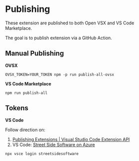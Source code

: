 # Publishing

These extension are published to both Open VSX and VS Code Marketplace.

The goal is to publish extension via a GitHub Action.

## Manual Publishing

**OVSX**

```
OVSX_TOKEN=YOUR_TOKEN npm -p run publish-all-ovsx
```

**VS Code Marketplace**

```
npm run publish-all
```

## Tokens

**VS Code**

Follow direction on:

1. [Publishing Extensions | Visual Studio Code Extension API](https://code.visualstudio.com/api/working-with-extensions/publishing-extension)
1. VS Code: [Street Side Software on Azure](https://dev.azure.com/streetsidesoftware/)

```
npx vsce login streetsidesoftware
```
